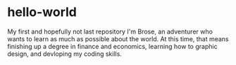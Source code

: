 # hello-world
My first and hopefully not last repository
I'm Brose, an adventurer who wants to learn as much as possible about the world. At this time, that means finishing up a degree in finance and economics, learning how to graphic design, and devloping my coding skills. 
